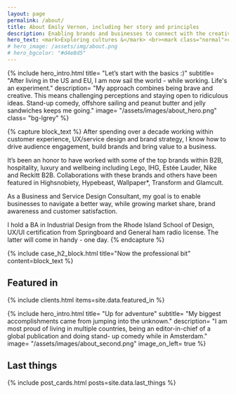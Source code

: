 ```yaml
---
layout: page
permalink: /about/
title: About Emily Vernon, including her story and principles
description: Enabling brands and businesses to connect with the creative class, millennials and Gen Z through captivating guest and customer experiences, IRL.
hero_text: <mark>Exploring cultures &</mark> <br><mark class="normal">countries, while</mark> <br><mark>building a business</mark>
# hero_image: /assets/img/about.png
# hero_bgcolor: "#d4e8d5"
---
```


{% include hero_intro.html
title= "Let’s start with the basics :)"
subtitle= "After living in the US and EU, I am now sail the world - while working. Life's an experiment."
description= "My approach combines being brave and creative. This means challenging perceptions and staying open to ridiculous ideas. Stand-up comedy, offshore sailing and peanut butter and jelly sandwiches keeps me going."
image= "/assets/images/about_hero.png"
class= "bg-lgrey"
%}

{% capture block_text %}
After spending over a decade working within customer experience, UX/service design and brand strategy, I know how to drive audience engagement, build brands and bring value to a business. 

It’s been an honor to have worked with some of the top brands within B2B, hospitality, luxury and wellbeing including Lego, IHG, Estée Lauder, Nike and Reckitt B2B. Collaborations with these brands and others have been featured in Highsnobiety, Hypebeast, Wallpaper*, Transform and Glamcult.

As a Business and Service Design Consultant, my goal is to enable businesses to navigate a better way, while growing market share, brand awareness and customer satisfaction. 

I hold a BA in Industrial Design from the Rhode Island School of Design, UX/UI certification from Springboard and General ham radio license. The latter will come in handy - one day.
{% endcapture %}

{% include case_h2_block.html 
title="Now the professional bit" 
content=block_text %}

## Featured in

{% include clients.html items=site.data.featured_in %}

{% include hero_intro.html
title= "Up for adventure"
subtitle= "My biggest accomplishments came from jumping into the unknown."
description= "I am most proud of living in multiple countries, being an editor-in-chief of a global publication and doing stand- up comedy while in Amsterdam."
image= "/assets/images/about_second.png"
image_on_left= true
%}

## Last things
{% include post_cards.html posts=site.data.last_things %}
